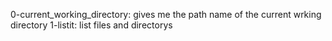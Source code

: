 0-current_working_directory: gives me the path name of the current wrking directory
1-listit: list files and directorys